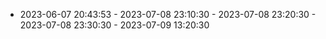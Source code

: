  - 2023-06-07 20:43:53 - 2023-07-08 23:10:30 - 2023-07-08 23:20:30 - 2023-07-08 23:30:30 - 2023-07-09 13:20:30